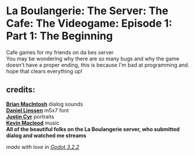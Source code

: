# La Boulangerie: The Server: The Cafe: The Videogame: Episode 1: Part 1: The Beginning
Cafe games for my friends on da bes server  
You may be wondering why there are so many bugs and why the game doesn't have a
proper ending, this is because I'm bad at programming and. hope that clears
everything up!

## credits:  
**[Brian MacIntosh](https://twitter.com/brianamacintosh)** dialog sounds  
**[Daniel Linssen](https://twitter.com/Managore)** m5x7 font  
**[Justin Cyr](https://twitter.com/JUSTIN_CYR/)** portraits  
**[Kevin Macleod](https://twitter.com/kmacleod)** music  
**All of the beautiful folks on the La Boulangerie server, who submitted dialog
and watched me streams**  

*made with love in [Godot 3.2.2](https://godotengine.org/)*
